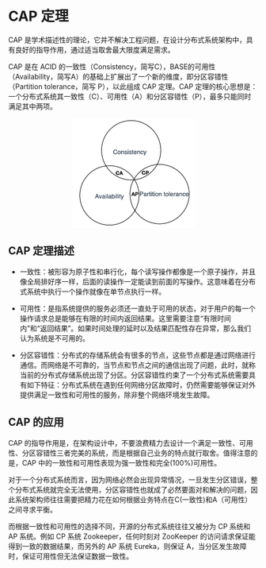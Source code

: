 # CAP 定理

CAP 是学术描述性的理论，它并不解决工程问题，在设计分布式系统架构中，具有良好的指导作用，通过适当取舍最大限度满足需求。

CAP 是在 ACID 的一致性（Consistency，简写C），BASE的可用性（Availability，简写A）的基础上扩展出了一个新的维度，即分区容错性（Partition tolerance，简写 P），以此组成 CAP 定理。CAP 定理的核心思想是：一个分布式系统其一致性（C）、可用性（A）和分区容错性（P），最多只能同时满足其中两项。

<div  align="center">
	<img src="../assets/cap.png" width = "250"  align=center />
</div>

## CAP 定理描述

- 一致性：被形容为原子性和串行化，每个读写操作都像是一个原子操作，并且像全局排好序一样，后面的读操作一定能读到前面的写操作。这意味着在分布式系统中执行一个操作就像在单节点执行一样。

- 可用性：是指系统提供的服务必须还一直处于可用的状态，对于用户的每一个操作请求总是能够在有限的时间内返回结果。这里需要注意“有限时间内”和“返回结果”。如果时间处理的延时以及结果匹配性存在异常，那么我们认为系统是不可用的。

- 分区容错性：分布式的存储系统会有很多的节点，这些节点都是通过网络进行通信。而网络是不可靠的，当节点和节点之间的通信出现了问题，此时，就称当前的分布式存储系统出现了分区。分区容错性约束了一个分布式系统需要具有如下特征：分布式系统在遇到任何网络分区故障时，仍然需要能够保证对外提供满足一致性和可用性的服务，除非整个网络环境发生故障。


## CAP 的应用

CAP 的指导作用是，在架构设计中，不要浪费精力去设计一个满足一致性、可用性、分区容错性三者完美的系统，而是根据自己业务的特点就行取舍。值得注意的是，CAP 中的一致性和可用性表现为强一致性和完全(100%)可用性。

对于一个分布式系统而言，因为网络必然会出现异常情况，一旦发生分区错误，整个分布式系统就完全无法使用，分区容错性也就成了必然要面对和解决的问题，因此系统架构师往往需要把精力花在如何根据业务特点在C(一致性)和A（可用性）之间寻求平衡。

而根据一致性和可用性的选择不同，开源的分布式系统往往又被分为 CP 系统和 AP 系统。例如 CP 系统 Zookeeper，任何时刻对 ZooKeeper 的访问请求保证能得到一致的数据结果，而另外的 AP 系统 Eureka，则保证 A，当分区发生故障时，保证可用性但无法保证数据一致性。